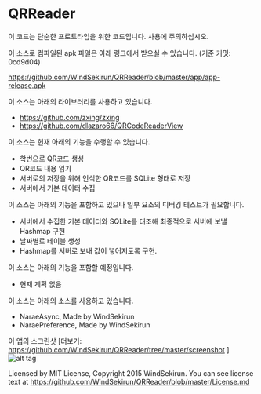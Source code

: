 # QRReader

이 코드는 단순한 프로토타입을 위한 코드입니다.
사용에 주의하십시오.

이 소스로 컴파일된 apk 파일은 아래 링크에서 받으실 수 있습니다. (기준 커밋:  0cd9d04)

https://github.com/WindSekirun/QRReader/blob/master/app/app-release.apk

이 소스는 아래의 라이브러리를 사용하고 있습니다.

* https://github.com/zxing/zxing
* https://github.com/dlazaro66/QRCodeReaderView

이 소스는 현재 아래의 기능을 수행할 수 있습니다.

* 학번으로 QR코드 생성
* QR코드 내용 읽기
* 서버로의 저장을 위해 인식한 QR코드를 SQLite 형태로 저장
* 서버에서 기본 데이터 수집

이 소스는 아래의 기능을 포함하고 있으나 일부 요소의 디버깅 테스트가 필요합니다.

* 서버에서 수집한 기본 데이터와 SQLite를 대조해 최종적으로 서버에 보낼 Hashmap 구현
* 날짜별로 테이블 생성
* Hashmap를 서버로 보내 값이 넣어지도록 구현.

이 소스는 아래의 기능을 포함할 예정입니다.

* 현재 계획 없음

이 소스는 아래의 소스를 사용하고 있습니다.

* NaraeAsync, Made by WindSekirun
* NaraePreference, Made by WindSekirun

이 앱의 스크린샷 [더보기: https://github.com/WindSekirun/QRReader/tree/master/screenshot ]
![alt tag](https://raw.githubusercontent.com/WindSekirun/QRReader/master/screenshot/2.png)

Licensed by MIT License, Copyright 2015 WindSekirun. 
You can see license text at https://github.com/WindSekirun/QRReader/blob/master/License.md 
